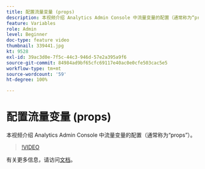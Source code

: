 ```yaml
---
title: 配置流量变量 (props)
description: 本视频介绍 Analytics Admin Console 中流量变量的配置（通常称为“props”）。
feature: Variables
role: Admin
level: Beginner
doc-type: feature video
thumbnail: 339441.jpg
kt: 9528
exl-id: 39ac3d0e-7f5c-44c3-946d-57e2a395a9f6
source-git-commit: 84984ad9bf65cfc69117e40ac0e0cfe503cac5e5
workflow-type: tm+mt
source-wordcount: '59'
ht-degree: 100%

---
```


# 配置流量变量 (props)

本视频介绍 Analytics Admin Console 中流量变量的配置（通常称为“props”）。

>[!VIDEO](https://video.tv.adobe.com/v/339441/?quality=12&learn=on)

有关更多信息，请访问[文档](https://experienceleague.adobe.com/docs/analytics/admin/admin-tools/traffic-variables/traffic-var.html?lang=zh-Hans)。
